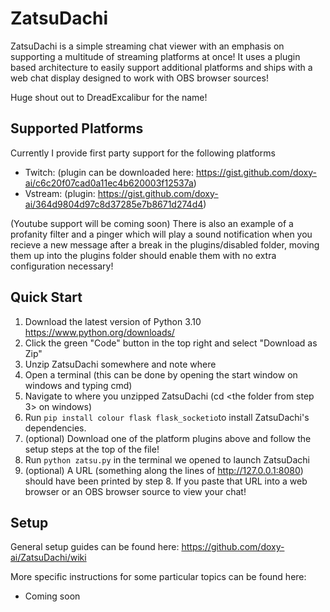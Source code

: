 # ZatsuDachi

ZatsuDachi is a simple streaming chat viewer with an emphasis on supporting a multitude of streaming platforms at once! It uses a plugin based architecture to easily support additional platforms and ships with a web chat display designed to work with OBS browser sources!

Huge shout out to DreadExcalibur for the name!

## Supported Platforms

Currently I provide first party support for the following platforms
* Twitch: (plugin can be downloaded here: https://gist.github.com/doxy-ai/c6c20f07cad0a11ec4b620003f12537a)
* Vstream: (plugin: https://gist.github.com/doxy-ai/364d9804d97c8d37285e7b8671d274d4)

(Youtube support will be coming soon)
There is also an example of a profanity filter and a pinger which will play a sound notification when you recieve a new message after a break in the plugins/disabled folder, moving them up into the plugins  folder should enable them with no extra configuration necessary!

## Quick Start

1) Download the latest version of Python 3.10 https://www.python.org/downloads/
2) Click the green "Code" button in the top right and select "Download as Zip"
3) Unzip ZatsuDachi somewhere and note where
4) Open a terminal (this can be done by opening the start window on windows and typing cmd)
5) Navigate to where you unzipped ZatsuDachi (cd <the folder from step 3> on windows)
6) Run `pip install colour flask flask_socketio`to install ZatsuDachi's dependencies.
7) (optional) Download one of the platform plugins above and follow the setup steps at the top of the file!
8) Run `python zatsu.py` in the terminal we opened to launch ZatsuDachi
9) (optional) A URL (something along the lines of http://127.0.0.1:8080) should have been printed by step 8. If you paste that URL into a web browser or an OBS browser source to view your chat! 


## Setup

General setup guides can be found here: https://github.com/doxy-ai/ZatsuDachi/wiki

More specific instructions for some particular topics can be found here:
* Coming soon
